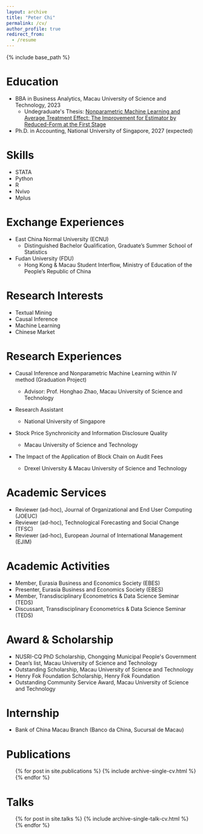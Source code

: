 ```yaml
---
layout: archive
title: "Peter Chi"
permalink: /cv/
author_profile: true
redirect_from:
  - /resume
---
```


{% include base_path %}

Education
======
* BBA in Business Analytics, Macau University of Science and Technology, 2023
  * Undegraduate's Thesis: [Nonparametric Machine Learning and Average Treatment Effect: The Improvement for Estimator by Reduced-Form at the First Stage](https://github.com/Zhenghai2000/Zhenghai-Chi.github.io/tree/master/files/graduation_report.pdf)
* Ph.D. in Accounting, National University of Singapore, 2027 (expected)

Skills
======
* STATA
* Python
* R
* Nvivo
* Mplus

Exchange Experiences
======
* East China Normal University (ECNU)
  * Distinguished Bachelor Qualification, Graduate’s Summer School of Statistics
* Fudan University (FDU)
  * Hong Kong & Macau Student Interflow, Ministry of Education of the People’s Republic of China
  
Research Interests
======
* Textual Mining
* Causal Inference
* Machine Learning
* Chinese Market

Research Experiences
======
* Causal Inference and Nonparametric Machine Learning within IV method (Graduation Project)
  * Advisor: Prof. Honghao Zhao, Macau University of Science and Technology

* Research Assistant
  * National University of Singapore

* Stock Price Synchronicity and Information Disclosure Quality
  * Macau University of Science and Technology

* The Impact of the Application of Block Chain on Audit Fees
  * Drexel University & Macau University of Science and Technology

Academic Services
======
* Reviewer (ad-hoc), Journal of Organizational and End User Computing (JOEUC)
* Reviewer (ad-hoc), Technological Forecasting and Social Change (TFSC)
* Reviewer (ad-hoc), European Journal of International Management (EJIM)

Academic Activities
======
* Member, Eurasia Business and Economics Society (EBES)                   
* Presenter, Eurasia Business and Economics Society (EBES)                     
* Member, Transdisciplinary Econometrics & Data Science Seminar (TEDS)      
* Discussant, Transdisciplinary Econometrics & Data Science Seminar (TEDS)  

Award & Scholarship
======
* NUSRI-CQ PhD Scholarship, Chongqing Municipal People's Government                            
* Dean’s list, Macau University of Science and Technology                                     
* Outstanding Scholarship, Macau University of Science and Technology                    
* Henry Fok Foundation Scholarship, Henry Fok Foundation                                      
* Outstanding Community Service Award, Macau University of Science and Technology         

Internship
======
* Bank of China Macau Branch (Banco da China, Sucursal de Macau)

Publications
======
  <ul>{% for post in site.publications %}
    {% include archive-single-cv.html %}
  {% endfor %}</ul>
  
Talks
======
  <ul>{% for post in site.talks %}
    {% include archive-single-talk-cv.html %}
  {% endfor %}</ul>
